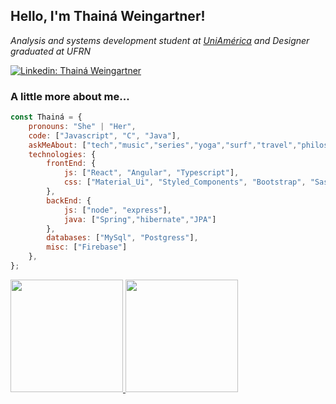 <h2> Hello, I'm Thainá Weingartner!</h2>

<p><em>Analysis and systems development student at <a href="https://uniamerica.br/boulevard/graduacao/analise-e-desenvolvimento-de-sistemas">UniAmérica</a> and Designer graduated at UFRN</br> 
</em></p>

[![Linkedin: Thainá Weingartner](https://img.shields.io/badge/thaina-weingartner-blue?style=flat-square&logo=Linkedin&logoColor=white&link=https://www.linkedin.com/in/thaina-weingartner/)](https://www.linkedin.com/in/thainachagas/)

### A little more about me...  

```javascript
const Thainá = {
    pronouns: "She" | "Her",
    code: ["Javascript", "C", "Java"],
    askMeAbout: ["tech","music","series","yoga","surf","travel","philosophy","psychology"],
    technologies: {
        frontEnd: {
            js: ["React", "Angular", "Typescript"],
            css: ["Material_Ui", "Styled_Components", "Bootstrap", "Sass]
        },
        backEnd: {
            js: ["node", "express"],
            java: ["Spring","hibernate","JPA"]
        },
        databases: ["MySql", "Postgress"],
        misc: ["Firebase"]
    },
};
```
<div>
  <a href="https://github.com/thainaweingartner">
  <img height="180em" src="https://github-readme-stats.vercel.app/api?username=thainaweingartner&show_icons=true&theme=nightowl&include_all_commits=true&count_private=true"/>
  <img height="180em" src="https://github-readme-stats.vercel.app/api/top-langs/?username=thainaweingartner&layout=compact&langs_count=7&theme=nightowl"/>
</div>
